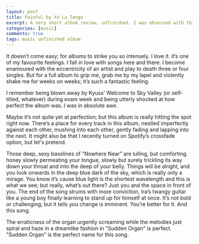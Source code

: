 ```yaml
---
layout: post
title: Painful by Yo La Tengo
excerpt: A very short album review, unfinished. I was obsessed with this album, fell in love with indie darlings Yo La Tengo this summer. I've been meaning to finish this off. I think this was written spontaneously, in little time (ten mins or so) - some unplanned combustion of a love song expressing my passion and adoration for this album. Originally rife with stylization errors so it's a bit shoddy and disorganized.
categories: [music]
comments: true
tags: music unfinished album
---
```

It doesn’t come easy; for albums to strike you so intensely. I love it. it’s one of my favourite feelings. I fall in love with songs here and there. I become enamoured with the eccentricity of an artist and play to death three or four singles. But for a full album to grip me, grab me by my lapel and violently shake me for weeks on weeks; it’s such a fantastic feeling.

I remember being blown away by Kyuss’ Welcome to Sky Valley (or self-titled, whatever) during exam week and being utterly shocked at how perfect the album was. I was in absolute awe.

Maybe it’s not quite yet at perfection; but this album is really hitting the spot right now. There’s a place for every track in this album, nestled imperfectly against each other, mushing into each other, gently fading and lapping into the next. It might also be that I recently turned on Spotify’s crossfade option, but let's pretend.

Those deep, sexy basslines of “Nowhere Near” are lulling, but comforting. honey slowly permeating your tongue, slowly but surely trickling its way down your throat and into the deep of your belly. Things will be alright, and you look onwards in the deep blue dark of the sky, which is really only a mirage. You know it’s cause blue light is the shortest wavelength and this is what we see; but really, what’s out there? Just you and the space in front of you. The end of the song strums with more conviction, Ira’s twangy guitar like a young boy finally learning to stand up for himself at once. It’s not bold or challenging; but it tells you change is imminent. You’re better for it. And this song.

The erraticness of the organ urgently screaming while the melodies just spiral and haze in a dreamlike fashion in "Sudden Organ" is perfect. "Sudden Organ" is the perfect name for this song.
